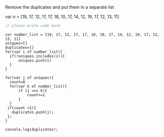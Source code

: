 Remove the duplicates and put them in a separate list
 
var n = [19, 17, 12, 17, 17, 18, 10, 17, 14, 12, 19, 17, 12, 13, 11]

```javascript
// please write code here
```

```solution
var number_list = [19, 17, 12, 17, 17, 18, 10, 17, 14, 12, 19, 17, 12, 13, 11]
uniques=[]
duplicates=[]
for(var i of number_list){
  if(!uniques.includes(i)){
      uniques.push(i)
  }
}
 
for(var j of uniques){
  count=0
  for(var k of number_list){
      if (j === k){
          count+=1
      }
  }
 if(count >1){
   duplicates.push(j);
 };
}
 
console.log(duplicates);
```